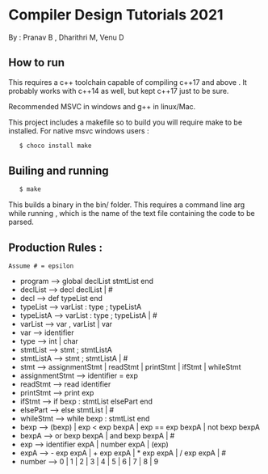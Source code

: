 # Compiler Design Tutorials 2021

By : Pranav B , Dharithri M, Venu D

## How to run

This requires a c++ toolchain capable of compiling c++17 and above . It probably works with c++14 as well, but kept c++17 just to be sure.

Recommended MSVC in windows and g++ in linux/Mac.

This project includes a makefile so to build you will require make to be installed.
For native msvc windows users : 
```cmd
   $ choco install make
```
## Builing and running

```bash
   $ make  
```
This builds a binary in the bin/ folder. This requires a command line arg while running , which is the name of the text file containing the code to be parsed.

## Production Rules :

    Assume # = epsilon
    
- program --> global declList stmtList end
- declList --> decl declList | #
- decl --> def typeList end
- typeList -->  varList : type ; typeListA
- typeListA --> varList : type ; typeListA |  #  
- varList --> var , varList | var 
- var --> identifier
- type --> int |  char
- stmtList --> stmt ; stmtListA
- stmtListA --> stmt ; stmtListA | # 
- stmt --> assignmentStmt | readStmt | printStmt | ifStmt | whileStmt 
- assignmentStmt --> identifier = exp
- readStmt --> read identifier
- printStmt --> print exp
- ifStmt --> if bexp : stmtList elsePart end
- elsePart --> else stmtList | #
- whileStmt --> while bexp : stmtList end
- bexp --> (bexp) | exp < exp bexpA | exp == exp bexpA | not bexp bexpA
- bexpA --> or bexp bexpA | and bexp bexpA | #
- exp --> identifier expA | number expA | (exp)
- expA --> - exp expA | + exp expA | * exp expA | / exp expA | #
- number --> 0 | 1 | 2 | 3 | 4 | 5 | 6 | 7 | 8 | 9